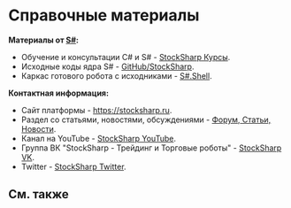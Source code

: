 # Справочные материалы

**Материалы от [S\#](StockSharpAbout.md):**

- Обучение и консультации C\# и S\# \- [StockSharp Курсы](https://stocksharp.ru/edu/). 
- Исходные коды ядра S\# \- [GitHub\/StockSharp](https://github.com/StockSharp/StockSharp). 
- Каркас готового робота с исходниками \- [S\#.Shell](https://stocksharp.ru/products/shell/). 

**Контактная информация:**

- Сайт платформы \- [https:\/\/stocksharp.ru](https://stocksharp.ru). 
- Раздел со статьями, новостями, обсуждениями \- [Форум, Статьи, Новости](https://stocksharp.ru/community/). 
- Канал на YouTube \- [StockSharp YouTube](https://youtube.com/user/StockSharp/). 
- Группа ВК "StockSharp \- Трейдинг и Торговые роботы" \- [StockSharp VK](https://vk.com/stocksharp). 
- Twitter \- [StockSharp Twitter](https://twitter.com/stocksharp). 

## См. также
